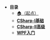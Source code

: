 * **目录**
  * [🏠（起点）](/study/README)
  * [**CSharp-Ⅰ基础**](/study/CSharp/CSharp-Ⅰ基础)
  * [**CSharp-Ⅱ高级**](/study/CSharp/CSharp-Ⅱ高级)
  * [**WPF入门**](/study/CSharp/WPF入门)